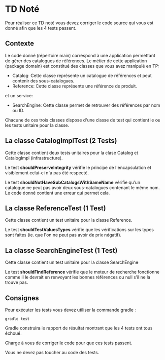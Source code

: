 # TD Noté

Pour réaliser ce TD noté vous devez corriger le code source qui vous est donné afin que les 4 tests passent.

## Contexte

Le code donné (répertoire main) correspond à une application permettant de gérer des catalogues de références. Le métier de cette application (package domain) est constitué des classes que vous avez manipulé en TP:

* Catalog: Cette classe représente un catalogue de références et peut contenir des sous-catalogues.
* Reference: Cette classe représente une référence de produit.

et un service:

* SearchEngine: Cette classe permet de retrouver des références par nom ou ID.

Chacune de ces trois classes dispose d'une classe de test qui contient le ou les tests unitaire pour la classe.

## La classe CatalogImplTest (2 Tests)

Cette classe contient deux tests unitaires pour la clase Catalog et CatalogImpl (infrastructure).

Le test **shouldPreserveIntegrity** vérifie le principe de l'encapsulation et visiblement celui-ci n'a pas été respecté.

Le test **shouldNotHaveSubCatalogsWithSameName** vérifie qu'un catalogue ne peut pas avoir deux sous-catalogues contenant le même nom. Le code donné contient une erreur qui permet cela.

## La classe ReferenceTest (1 Test)

Cette classe contient un test unitaire pour la classe Reference.

Le test **shouldTestValuesTypes** vérifie que les vérifications sur les types sont faites (ie. que l'on ne peut pas avoir de prix négatif).

## La classe SearchEngineTest (1 Test)

Cette classe contient un test unitaire pour la classe SearchEngine

Le test **shouldFindReference** vérifie que le moteur de recherche fonctionne comme il le devrait en renvoyant les bonnes références ou null s'il ne la trouve pas.

## Consignes

Pour exécuter les tests vous devez utiliser la commande gradle :

    gradle test

Gradle construira le rapport de résultat montrant que les 4 tests ont tous échoué.

Charge à vous de corriger le code pour que ces tests passent.

Vous ne devez pas toucher au code des tests.
